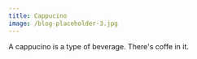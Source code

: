 ```yaml
---
title: Cappucino
image: /blog-placeholder-3.jpg
---
```

A cappucino is a type of beverage. There's coffe in it.